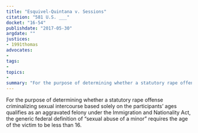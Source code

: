 ```yaml
---
title: "Esquivel-Quintana v. Sessions"
citation: "581 U.S. ___"
docket: "16-54"
publishdate: "2017-05-30"
argdate: ""
justices:
- 1991thomas
advocates:
- 
tags:
- 
topics:
- 
summary: "For the purpose of determining whether a statutory rape offense criminalizing sexual intercourse based solely on the participants’ ages qualifies as an aggravated felony under the Immigration and Nationality Act, the generic federal definition of “sexual abuse of a minor” requires the age of the victim to be less than 16."
---
```

For the purpose of determining whether a statutory rape offense criminalizing sexual intercourse based solely on the participants’ ages qualifies as an aggravated felony under the Immigration and Nationality Act, the generic federal definition of “sexual abuse of a minor” requires the age of the victim to be less than 16.

